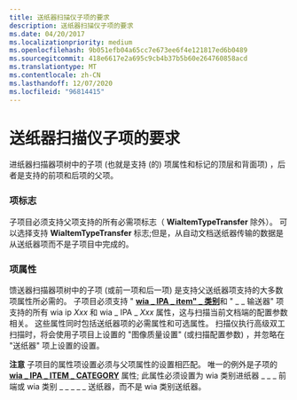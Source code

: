 ```yaml
---
title: 送纸器扫描仪子项的要求
description: 送纸器扫描仪子项的要求
ms.date: 04/20/2017
ms.localizationpriority: medium
ms.openlocfilehash: 9b051efb04a65cc7e673ee6f4e121817ed6b0489
ms.sourcegitcommit: 418e6617e2a695c9cb4b37b5b60e264760858acd
ms.translationtype: MT
ms.contentlocale: zh-CN
ms.lasthandoff: 12/07/2020
ms.locfileid: "96814415"
---
```

# <a name="requirements-for-feeder-scanners-child-items"></a>送纸器扫描仪子项的要求


进纸器扫描器项树中的子项 (也就是支持 (的) 项属性和标记的顶层和背面项) ，后者是支持的前项和后项的父项。

### <a name="item-flags"></a>项标志

子项目必须支持父项支持的所有必需项标志（ **WiaItemTypeTransfer** 除外）。 可以选择支持 **WiaItemTypeTransfer** 标志;但是，从自动文档送纸器传输的数据是从送纸器项而不是子项目中完成的。

### <a name="item-properties"></a>项属性

馈送器扫描器项树中的子项 (或前一项和后一项) 是支持父送纸器项支持的大多数项属性所必需的。 子项目必须支持 " [**wia \_ IPA \_ item" \_ 类别**](./wia-ipa-item-category.md)和 " \_ \_ 输送器" 项支持的所有 wia ip *Xxx* 和 wia \_ IPA \_ *Xxx* 属性，这与扫描当前文档端的配置参数相关。 这些属性同时包括送纸器项的必需属性和可选属性。 扫描仪执行高级双工扫描时，将会使用子项目上设置的 "图像质量设置" (或扫描配置参数) ，并忽略在 "送纸器" 项上设置的设置。

**注意**   子项目的属性项设置必须与父项属性的设置相匹配。 唯一的例外是子项的 [**wia \_ IPA \_ ITEM \_ CATEGORY**](./wia-ipa-item-category.md) 属性; 此属性必须设置为 wia 类别进纸器 \_ \_ \_ 前端或 wia 类别 \_ \_ \_ \_ \_ 送纸器，而不是 wia 类别送纸器。

 

 

